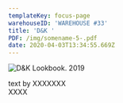 ```yaml
---
templateKey: focus-page
warehouseID: 'WAREHOUSE #33'
title: 'D&K '
PDF: /img/somename-5-.pdf
date: 2020-04-03T13:34:55.669Z
---
```

![D&K Lookbook. 2019](/img/d-k-lookbook-2019_1.jpg "D&K Lookbook. 2019")

text by XXXXXXX \
XXXX